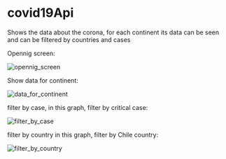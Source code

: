 # covid19Api

Shows the data about the corona, for each continent its data can be seen and can be filtered by countries and cases

Opennig screen:

![opennig_screen](https://user-images.githubusercontent.com/102150516/168446196-0d3f793a-f646-41d4-b38f-c1a9c64bb873.png)

Show data for continent:

![data_for_continent](https://user-images.githubusercontent.com/102150516/168446280-899436a3-99f3-44d9-93d1-9b537fc753b0.png)

filter by case, in this graph, filter by critical case:

![filter_by_case](https://user-images.githubusercontent.com/102150516/168446353-3263726b-9cc3-46fe-a517-cf0b938731a6.png)

filter by country in this graph, filter by Chile country:

![filter_by_country](https://user-images.githubusercontent.com/102150516/168446399-0c0836ac-2b3d-410b-898e-9b9ae7b5e182.png)
